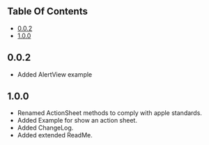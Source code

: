 ## Table Of Contents

* [0.0.2](#0.0.2)
* [1.0.0](#1.0.0)

## 0.0.2
 
- Added AlertView example

## 1.0.0

- Renamed ActionSheet methods to comply with apple standards. 
- Added Example for show an action sheet.
- Added ChangeLog.
- Added extended ReadMe.
